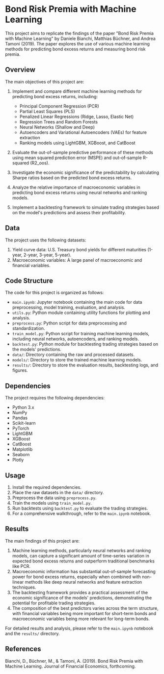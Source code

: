 # Bond Risk Premia with Machine Learning

This project aims to replicate the findings of the paper "Bond Risk Premia with Machine Learning" by Daniele Bianchi, Matthias Büchner, and Andrea Tamoni (2019). The paper explores the use of various machine learning methods for predicting bond excess returns and measuring bond risk premia.

## Overview

The main objectives of this project are:

1. Implement and compare different machine learning methods for predicting bond excess returns, including:
   - Principal Component Regression (PCR)
   - Partial Least Squares (PLS)
   - Penalized Linear Regressions (Ridge, Lasso, Elastic Net)
   - Regression Trees and Random Forests
   - Neural Networks (Shallow and Deep)
   - Autoencoders and Variational Autoencoders (VAEs) for feature extraction
   - Ranking models using LightGBM, XGBoost, and CatBoost

2. Evaluate the out-of-sample predictive performance of these methods using mean squared prediction error (MSPE) and out-of-sample R-squared (R2_oos).

3. Investigate the economic significance of the predictability by calculating Sharpe ratios based on the predicted bond excess returns.

4. Analyze the relative importance of macroeconomic variables in predicting bond excess returns using neural networks and ranking models.

5. Implement a backtesting framework to simulate trading strategies based on the model's predictions and assess their profitability.

## Data

The project uses the following datasets:

1. Yield curve data: U.S. Treasury bond yields for different maturities (1-year, 2-year, 3-year, 5-year).
2. Macroeconomic variables: A large panel of macroeconomic and financial variables.

## Code Structure

The code for this project is organized as follows:

- `main.ipynb`: Jupyter notebook containing the main code for data preprocessing, model training, evaluation, and analysis.
- `utils.py`: Python module containing utility functions for plotting and analysis.
- `preprocess.py`: Python script for data preprocessing and standardization.
- `train_model.py`: Python script for training machine learning models, including neural networks, autoencoders, and ranking models.
- `backtest.py`: Python module for backtesting trading strategies based on the models' predictions.
- `data/`: Directory containing the raw and processed datasets.
- `models/`: Directory to store the trained machine learning models.
- `results/`: Directory to store the evaluation results, backtesting logs, and figures.

## Dependencies

The project requires the following dependencies:

- Python 3.x
- NumPy
- Pandas
- Scikit-learn
- PyTorch
- LightGBM
- XGBoost
- CatBoost
- Matplotlib
- Seaborn
- Plotly

## Usage

1. Install the required dependencies.
2. Place the raw datasets in the `data/` directory.
3. Preprocess the data using `preprocess.py`.
4. Train the models using `train_model.py`.
5. Run backtests using `backtest.py` to evaluate the trading strategies.
6. For a comprehensive walkthrough, refer to the `main.ipynb` notebook.

## Results

The main findings of this project are:

1. Machine learning methods, particularly neural networks and ranking models, can capture a significant amount of time-series variation in expected bond excess returns and outperform traditional benchmarks like PCR.
2. Macroeconomic information has substantial out-of-sample forecasting power for bond excess returns, especially when combined with non-linear methods like deep neural networks and feature extraction techniques.
3. The backtesting framework provides a practical assessment of the economic significance of the models' predictions, demonstrating the potential for profitable trading strategies.
4. The composition of the best predictors varies across the term structure, with financial variables being more important for short-term bonds and macroeconomic variables being more relevant for long-term bonds.

For detailed results and analysis, please refer to the `main.ipynb` notebook and the `results/` directory.

## References

Bianchi, D., Büchner, M., & Tamoni, A. (2019). Bond Risk Premia with Machine Learning. Journal of Financial Economics, forthcoming.
